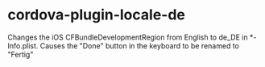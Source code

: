 # cordova-plugin-locale-de
Changes the iOS CFBundleDevelopmentRegion from English to de_DE in *-Info.plist. Causes the "Done" button in the keyboard to be renamed to "Fertig"
